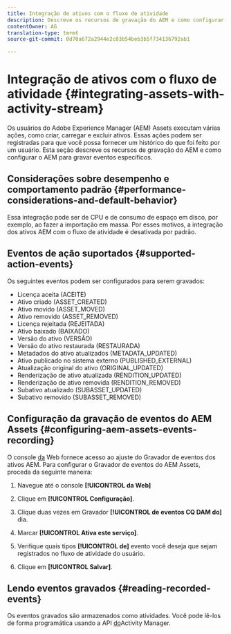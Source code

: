 ```yaml
---
title: Integração de ativos com o fluxo de atividade
description: Descreve os recursos de gravação do AEM e como configurar o AEM para gravar eventos específicos.
contentOwner: AG
translation-type: tm+mt
source-git-commit: 0d70a672a2944e2c03b54beb3b5f734136792ab1

---
```



# Integração de ativos com o fluxo de atividade {#integrating-assets-with-activity-stream}

Os usuários do Adobe Experience Manager (AEM) Assets executam várias ações, como criar, carregar e excluir ativos. Essas ações podem ser registradas para que você possa fornecer um histórico do que foi feito por um usuário. Esta seção descreve os recursos de gravação do AEM e como configurar o AEM para gravar eventos específicos.

## Considerações sobre desempenho e comportamento padrão {#performance-considerations-and-default-behavior}

Essa integração pode ser de CPU e de consumo de espaço em disco, por exemplo, ao fazer a importação em massa. Por esses motivos, a integração dos ativos AEM com o fluxo de atividade é desativada por padrão.

## Eventos de ação suportados {#supported-action-events}

Os seguintes eventos podem ser configurados para serem gravados:

* Licença aceita (ACEITE)
* Ativo criado (ASSET_CREATED)
* Ativo movido (ASSET_MOVED)
* Ativo removido (ASSET_REMOVED)
* Licença rejeitada (REJEITADA)
* Ativo baixado (BAIXADO)
* Versão do ativo (VERSÃO)
* Versão do ativo restaurada (RESTAURADA)
* Metadados do ativo atualizados (METADATA_UPDATED)
* Ativo publicado no sistema externo (PUBLISHED_EXTERNAL)
* Atualização original do ativo (ORIGINAL_UPDATED)
* Renderização de ativo atualizada (RENDITION_UPDATED)
* Renderização de ativo removida (RENDITION_REMOVED)
* Subativo atualizado (SUBASSET_UPDATED)
* Subativo removido (SUBASSET_REMOVED)

## Configuração da gravação de eventos do AEM Assets {#configuring-aem-assets-events-recording}

O console [da](/help/sites-deploying/configuring-osgi.md) Web fornece acesso ao ajuste do Gravador de eventos dos ativos AEM. Para configurar o Gravador de eventos do AEM Assets, proceda da seguinte maneira:

1. Navegue até o console **[!UICONTROL da Web]**

1. Clique em **[!UICONTROL Configuração]**.

1. Clique duas vezes em Gravador **[!UICONTROL de eventos CQ DAM do]** dia.

1. Marcar **[!UICONTROL Ativa este serviço]**.

1. Verifique quais tipos **[!UICONTROL de]** evento você deseja que sejam registrados no fluxo de atividade do usuário.

1. Clique em **[!UICONTROL Salvar]**.

## Lendo eventos gravados {#reading-recorded-events}

Os eventos gravados são armazenados como atividades. Você pode lê-los de forma programática usando a API [do](https://helpx.adobe.com/experience-manager/6-4/sites/developing/using/reference-materials/javadoc/com/adobe/granite/activitystreams/ActivityManager.html)Activity Manager.
